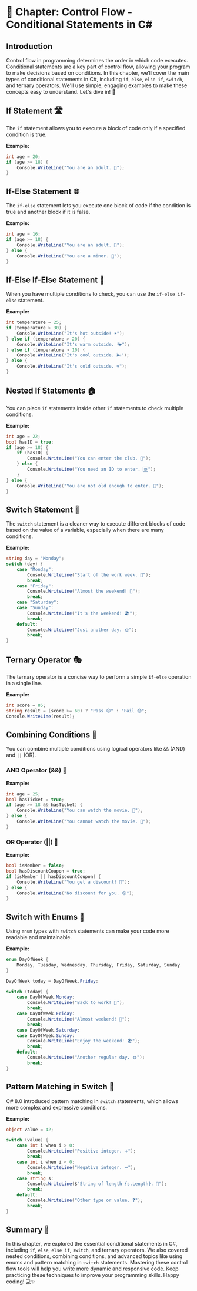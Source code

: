 # 📘 Chapter: Control Flow - Conditional Statements in C#

## Introduction
Control flow in programming determines the order in which code executes. Conditional statements are a key part of control flow, allowing your program to make decisions based on conditions. In this chapter, we’ll cover the main types of conditional statements in C#, including `if`, `else`, `else if`, `switch`, and ternary operators. We'll use simple, engaging examples to make these concepts easy to understand. Let's dive in! 🚀

## If Statement 🛣️
The `if` statement allows you to execute a block of code only if a specified condition is true.

**Example:**

```csharp
int age = 20;
if (age >= 18) {
    Console.WriteLine("You are an adult. 🎉");
}
```

## If-Else Statement 🌐
The `if-else` statement lets you execute one block of code if the condition is true and another block if it is false.

**Example:**

```csharp
int age = 16;
if (age >= 18) {
    Console.WriteLine("You are an adult. 🎉");
} else {
    Console.WriteLine("You are a minor. 👶");
}
```

## If-Else If-Else Statement 🔄
When you have multiple conditions to check, you can use the `if-else if-else` statement.

**Example:**

```csharp
int temperature = 25;
if (temperature > 30) {
    Console.WriteLine("It's hot outside! ☀️");
} else if (temperature > 20) {
    Console.WriteLine("It's warm outside. 🌤️");
} else if (temperature > 10) {
    Console.WriteLine("It's cool outside. 🌬️");
} else {
    Console.WriteLine("It's cold outside. ❄️");
}
```

## Nested If Statements 🏠
You can place `if` statements inside other `if` statements to check multiple conditions.

**Example:**

```csharp
int age = 22;
bool hasID = true;
if (age >= 18) {
    if (hasID) {
        Console.WriteLine("You can enter the club. 🎉");
    } else {
        Console.WriteLine("You need an ID to enter. 🆔");
    }
} else {
    Console.WriteLine("You are not old enough to enter. 🚫");
}
```

## Switch Statement 🔀
The `switch` statement is a cleaner way to execute different blocks of code based on the value of a variable, especially when there are many conditions.

**Example:**

```csharp
string day = "Monday";
switch (day) {
    case "Monday":
        Console.WriteLine("Start of the work week. 💼");
        break;
    case "Friday":
        Console.WriteLine("Almost the weekend! 🎉");
        break;
    case "Saturday":
    case "Sunday":
        Console.WriteLine("It's the weekend! 🏖️");
        break;
    default:
        Console.WriteLine("Just another day. 🌞");
        break;
}
```

## Ternary Operator 🎭
The ternary operator is a concise way to perform a simple `if-else` operation in a single line.

**Example:**

```csharp
int score = 85;
string result = (score >= 60) ? "Pass 😊" : "Fail 😞";
Console.WriteLine(result);
```

## Combining Conditions 🧩
You can combine multiple conditions using logical operators like `&&` (AND) and `||` (OR).

### AND Operator (&&) 👫

**Example:**

```csharp
int age = 25;
bool hasTicket = true;
if (age >= 18 && hasTicket) {
    Console.WriteLine("You can watch the movie. 🍿");
} else {
    Console.WriteLine("You cannot watch the movie. 🚫");
}
```

### OR Operator (||) 🤝

**Example:**

```csharp
bool isMember = false;
bool hasDiscountCoupon = true;
if (isMember || hasDiscountCoupon) {
    Console.WriteLine("You get a discount! 🎁");
} else {
    Console.WriteLine("No discount for you. 😕");
}
```

## Switch with Enums 🧩
Using `enum` types with `switch` statements can make your code more readable and maintainable.

**Example:**

```csharp
enum DayOfWeek {
    Monday, Tuesday, Wednesday, Thursday, Friday, Saturday, Sunday
}

DayOfWeek today = DayOfWeek.Friday;

switch (today) {
    case DayOfWeek.Monday:
        Console.WriteLine("Back to work! 💼");
        break;
    case DayOfWeek.Friday:
        Console.WriteLine("Almost weekend! 🎉");
        break;
    case DayOfWeek.Saturday:
    case DayOfWeek.Sunday:
        Console.WriteLine("Enjoy the weekend! 🏖️");
        break;
    default:
        Console.WriteLine("Another regular day. 🌞");
        break;
}
```

## Pattern Matching in Switch 🌈
C# 8.0 introduced pattern matching in `switch` statements, which allows more complex and expressive conditions.

**Example:**

```csharp
object value = 42;

switch (value) {
    case int i when i > 0:
        Console.WriteLine("Positive integer. ➕");
        break;
    case int i when i < 0:
        Console.WriteLine("Negative integer. ➖");
        break;
    case string s:
        Console.WriteLine($"String of length {s.Length}. 🧵");
        break;
    default:
        Console.WriteLine("Other type or value. ❓");
        break;
}
```

## Summary 📝
In this chapter, we explored the essential conditional statements in C#, including `if`, `else`, `else if`, `switch`, and ternary operators. We also covered nested conditions, combining conditions, and advanced topics like using enums and pattern matching in `switch` statements. Mastering these control flow tools will help you write more dynamic and responsive code. Keep practicing these techniques to improve your programming skills. Happy coding! 💻✨
